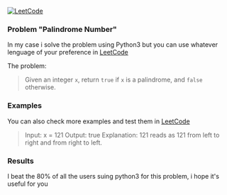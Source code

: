 [![LeetCode](https://theabbie.github.io/blog/assets/leetcode-grinding-guide.jpg "LeetCode")](https://theabbie.github.io/blog/assets/leetcode-grinding-guide.jpg "LeetCode")

### Problem "Palindrome Number"
In my case i solve the problem using Python3 but you can use whatever lenguage of your preference in [LeetCode](https://leetcode.com/ "LeetCode")

The problem:
> Given an integer `x`, return `true` if `x` is a palindrome, and `false` otherwise.

### Examples
You can also check more examples and test them in  [LeetCode](https://leetcode.com/ "LeetCode")

> Input: x = 121
Output: true
Explanation: 121 reads as 121 from left to right and from right to left.

### Results
I beat the 80% of all the users suing python3 for this problem, i hope it's useful for you